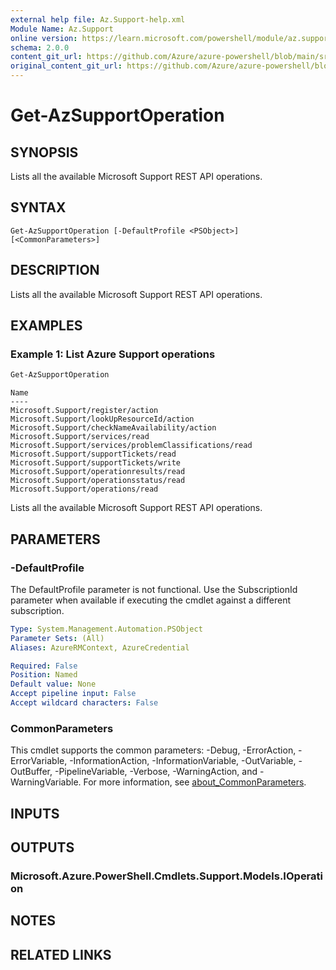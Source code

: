 ```yaml
---
external help file: Az.Support-help.xml
Module Name: Az.Support
online version: https://learn.microsoft.com/powershell/module/az.support/get-azsupportoperation
schema: 2.0.0
content_git_url: https://github.com/Azure/azure-powershell/blob/main/src/Support/Support/help/Get-AzSupportOperation.md
original_content_git_url: https://github.com/Azure/azure-powershell/blob/main/src/Support/Support/help/Get-AzSupportOperation.md
---
```


# Get-AzSupportOperation

## SYNOPSIS
Lists all the available Microsoft Support REST API operations.

## SYNTAX

```
Get-AzSupportOperation [-DefaultProfile <PSObject>] [<CommonParameters>]
```

## DESCRIPTION
Lists all the available Microsoft Support REST API operations.

## EXAMPLES

### Example 1: List Azure Support operations
```powershell
Get-AzSupportOperation
```

```output
Name
----
Microsoft.Support/register/action
Microsoft.Support/lookUpResourceId/action
Microsoft.Support/checkNameAvailability/action
Microsoft.Support/services/read
Microsoft.Support/services/problemClassifications/read
Microsoft.Support/supportTickets/read
Microsoft.Support/supportTickets/write
Microsoft.Support/operationresults/read
Microsoft.Support/operationsstatus/read
Microsoft.Support/operations/read
```

Lists all the available Microsoft Support REST API operations.

## PARAMETERS

### -DefaultProfile
The DefaultProfile parameter is not functional.
Use the SubscriptionId parameter when available if executing the cmdlet against a different subscription.

```yaml
Type: System.Management.Automation.PSObject
Parameter Sets: (All)
Aliases: AzureRMContext, AzureCredential

Required: False
Position: Named
Default value: None
Accept pipeline input: False
Accept wildcard characters: False
```

### CommonParameters
This cmdlet supports the common parameters: -Debug, -ErrorAction, -ErrorVariable, -InformationAction, -InformationVariable, -OutVariable, -OutBuffer, -PipelineVariable, -Verbose, -WarningAction, and -WarningVariable. For more information, see [about_CommonParameters](http://go.microsoft.com/fwlink/?LinkID=113216).

## INPUTS

## OUTPUTS

### Microsoft.Azure.PowerShell.Cmdlets.Support.Models.IOperation

## NOTES

## RELATED LINKS
